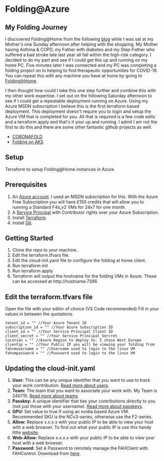 # Folding@Azure

## My Folding Journey

I discovered Folding@Home from the following [blog](https://foldingathome.org/2020/03/10/covid19-update/) while I was sat at my Mother's one Sunday afternoon after helping with the shopping. My Mother having Asthma & COPD, my Father with diabetes and my Step-Father who suffered a bad stroke late last year all fall within the high-risk category. I decided to do my part and see if I could get this up and running on my home PC. Five minutes later I was connected and my PC was completing a folding project on to helping to find therapeutic opportunities for COVID-19. You can repeat this with any machine you have at home by going to [Folding@Home](https://foldingathome.org/start-folding/).

I then thought how could I take this one step further and combine this with my other work expertise. I set out on the following Saturday afternoon to see if I could get a repeatable deployment running on Azure. Using my Azure MSDN subscription I believe this is the first terraform based deployment. This deployment doesn't require you to login and setup the Azure VM that is completed for you. All that is required is a few code edits and a terraform apply and that's it your up and running. I admit I am not the first to do this and there are some other fantastic github projects as well.

- [CORONAFOLD](https://github.com/CentareGroup/folding-at-centare)
- [Folding on AKS](https://github.com/cmilanf/docker-foldingathome)

## Setup

Terraform to setup Folding@Home instances in Azure.

## Prerequisites

1. An [Azure account](https://azure.microsoft.com/en-us/free/). I used an MSDN subscription for this. With the Azure Free Subscription you will have £150 credits that will allow you to running a Standard F4s_v2 VMs for 24x7 for one month.
1. A [Service Principal](https://docs.microsoft.com/en-us/azure/active-directory/develop/howto-create-service-principal-portal) with Contributor rights over your Azure Subscription.
1. Install [Terraform](https://www.terraform.io/downloads.html).
1. Install [Git](https://git-scm.com/downloads).

## Getting Started

1. Clone the repo to your machine.
1. Edit the terraform.tfvars file.
1. Edit the cloud-init.yaml file to configure the folding at home client.
1. Run terraform init
1. Run terraform apply
1. Terraform will output the hostname for the folding VMs in Azure. These can be accessed at http://hostname:7396

## Edit the terraform.tfvars file

Open the file with your editor of choice (VS Code recommended) Fill in your values in between the quotations.

    tenant_id = "" //Your Azure Tenant ID
    subscription_id = "" //Your Azure Subscription ID
    client_id = "" //Your Service Principal Client ID
    client_secret = "" //Your Service Principal Sercret
    location = "" //Azure Region to deploy to. I chose West Europe
    clientip = "" //Your Public IP you will be viewing your folding from
    fahvmusername = "" //Username used to login to the linux VM
    fahvmpassword = "" //Password used to login to the linux VM

## Updating the cloud-init.yaml

1. **User:** This can be any unique identifier that you want to use to track your work contribution. [Read more about users](https://foldingathome.org/support/faq/stats-teams-usernames/).
1. **Team:** The team that you want to associate your work with. My Team is 246715. [Read more about teams](https://foldingathome.org/support/faq/stats-teams-usernames/).
1. **Passkey:** A unique identifier that ties your contributions directly to you (not just those with your username). [Read more about passkeys](https://foldingathome.org/support/faq/points/passkey/).
1. **GPU:** Set value to true if using an nvidia based Azure VM. Recommended SKU is the NCv3-series, otherwise use the F2-series.
1. **Allow:** Replace x.x.x.x with your public IP to be able to view your host with a web browser. To find out what your public IP is use this handy little [website](https://www.whatismyip.com/).
1. **Web-Allow:** Replace x.x.x.x with your public IP to be able to view your host with a web browser.
1. **Password:** Set A Password to remotely manage the FAHClient with FAHControl. Download from [here](https://foldingathome.org/alternative-downloads/).
